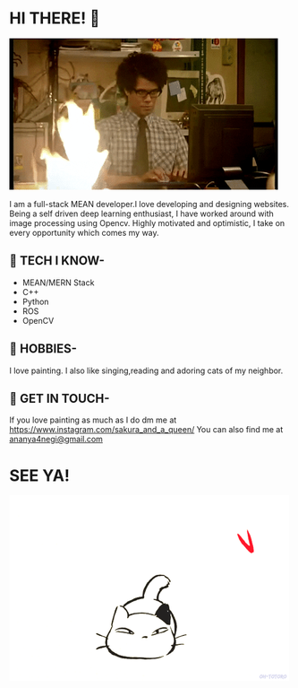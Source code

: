 # HI THERE! 👋

![cat](https://raw.githubusercontent.com/AnanyaNegi/AnanyaNegi/master/7678397bdf064434-programming-gif-find-share-on-giphy.gif)

I am a full-stack MEAN developer.I love developing and designing websites. Being a self driven deep learning enthusiast, I have worked around with image processing using Opencv. Highly motivated and optimistic, I take on every opportunity which comes my way.

## 🎯 TECH I KNOW-
* MEAN/MERN Stack
* C++
* Python
* ROS
* OpenCV

## 🎨 HOBBIES-
I love painting. I also like singing,reading and adoring cats of my neighbor.

## 📱 GET IN TOUCH-
 If you love painting as much as I do dm me at https://www.instagram.com/sakura_and_a_queen/ 
 You can also find me at ananya4negi@gmail.com

# SEE YA!
![cat](https://raw.githubusercontent.com/AnanyaNegi/AnanyaNegi/master/original.gif)

